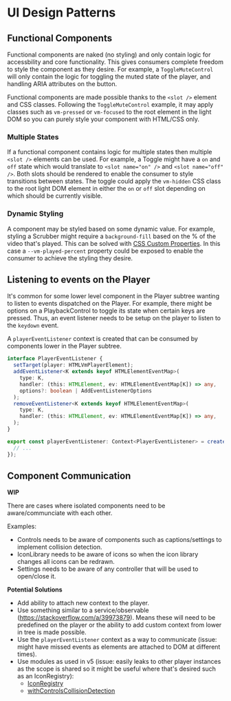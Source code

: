 # UI Design Patterns

## Functional Components

Functional components are naked (no styling) and only contain logic for accessbility and 
core functionality. This gives consumers complete freedom to style the component as they desire. 
For example, a `ToggleMuteControl` will only contain the logic for toggling the muted state of the 
player, and handling ARIA attributes on the button. 

Functional components are made possible thanks to the `<slot />` element and CSS classes. Following 
the `ToggleMuteControl` example, it may apply classes such as `vm-pressed` or `vm-focused` to 
the root element in the light DOM so you can purely style your component with HTML/CSS only.

### Multiple States

If a functional component contains logic for multiple states then multiple `<slot />` elements can 
be used. For example, a Toggle might have a `on` and `off` state which would translate to 
`<slot name="on" />` and `<slot name="off" />`. Both slots should be rendered to enable 
the consumer to style transitions between states. The toggle could apply the `vm-hidden` CSS 
class to the root light DOM element in either the `on` or `off` slot depending on which should 
be currently visible.

### Dynamic Styling

A component may be styled based on some dynamic value. For example, styling a Scrubber 
might require a `background-fill` based on the % of the video that's played. This can be 
solved with [CSS Custom Properties](https://developer.mozilla.org/en-US/docs/Web/CSS/--*). In this 
case a `--vm-played-percent` property could be exposed to enable the consumer to achieve the 
styling they desire.

## Listening to events on the Player

It's common for some lower level component in the Player subtree wanting to listen to events 
dispatched on the Player. For example, there might be options on a PlaybackControl to toggle 
its state when certain keys are pressed. Thus, an event listener needs to be setup on the player 
to listen to the `keydown` event. 

A `playerEventListener` context is created that can be consumed by components lower in the 
Player subtree.

```ts
interface PlayerEventListener {
  setTarget(player: HTMLVmPlayerElement);
  addEventListener<K extends keyof HTMLElementEventMap>(
    type: K, 
    handler: (this: HTMLElement, ev: HTMLElementEventMap[K]) => any,
    options?: boolean | AddEventListenerOptions
  );
  removeEventListener<K extends keyof HTMLElementEventMap>(
    type: K, 
    handler: (this: HTMLElement, ev: HTMLElementEventMap[K]) => any,
  );
}

export const playerEventListener: Context<PlayerEventListener> = createContext({
  // ...
});
```

## Component Communication

**WIP**

There are cases where isolated components need to be aware/communciate with each other.

Examples:

- Controls needs to be aware of components such as captions/settings to implement collision detection. 
- IconLibrary needs to be aware of icons so when the icon library changes all icons can be redrawn.
- Settings needs to be aware of any controller that will be used to open/close it.

**Potential Solutions**

- Add ability to attach new context to the player.
- Use something similar to a service/observable (https://stackoverflow.com/a/39973879). Means 
these will need to be predefined on the player or the ability to add custom context from lower 
in tree is made possible.
- Use the `playerEventListener` context as a way to communicate (issue: might have missed events as 
elements are attached to DOM at different times).
- Use modules as used in v5 (issue: easily leaks to other player instances as the scope is shared so 
it might be useful where that's desired such as an IconRegistry):
  - [IconRegistry](https://github.com/vime-js/vime/blob/master/core/src/components/ui/icon-library/IconRegistry.ts)
  - [withControlsCollisionDetection](https://github.com/vime-js/vime/blob/master/core/src/components/ui/controls/controls/withControlsCollisionDetection.ts)
